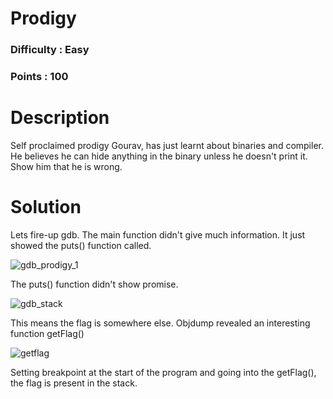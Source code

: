 # Prodigy
### Difficulty : Easy
### Points : 100

# Description
Self proclaimed prodigy Gourav, has just learnt about binaries and compiler. He believes he can hide anything in the binary unless he doesn't print it. Show him that he is wrong.

# Solution
Lets fire-up gdb.
The main function didn't give much information. It just showed the puts() function called.


![gdb_prodigy_1](https://user-images.githubusercontent.com/42334661/44945426-ef24c000-ae06-11e8-8287-6b2739996486.png)


The puts() function didn't show promise.


![gdb_stack](https://user-images.githubusercontent.com/42334661/44945436-2c894d80-ae07-11e8-913a-a9ad73725291.png)


This means the flag is somewhere else. Objdump revealed an interesting function getFlag()


![getflag](https://user-images.githubusercontent.com/42334661/44945458-930e6b80-ae07-11e8-8a23-f509427fb848.png)


Setting breakpoint at the start of the program and going into the getFlag(), the flag is present in the stack.




